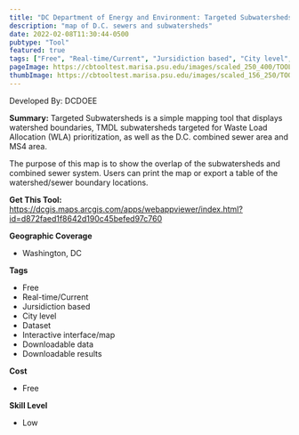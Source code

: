 ```yaml
---
title: "DC Department of Energy and Environment: Targeted Subwatersheds"
description: "map of D.C. sewers and subwatersheds"
date: 2022-02-08T11:30:44-0500
pubtype: "Tool"
featured: true
tags: ["Free", "Real-time/Current", "Jursidiction based", "City level", "Dataset", "Interactive interface/map", "Downloadable data", "Downloadable results"]
pageImage: https://cbtooltest.marisa.psu.edu/images/scaled_250_400/TOOLID_45.1_ScreenCapture-1.png
thumbImage: https://cbtooltest.marisa.psu.edu/images/scaled_156_250/TOOLID_45.1_ScreenCapture-1.png
---
```

Developed By: DCDOEE

**Summary:** Targeted Subwatersheds is a simple mapping tool that displays watershed boundaries, TMDL subwatersheds targeted for Waste Load Allocation (WLA) prioritization, as well as the D.C. combined sewer area and MS4 area. 

The purpose of this map is to show the overlap of the subwatersheds and combined sewer system. Users can print the map or export a table of the watershed/sewer boundary locations.


__**Get This Tool:**__ https://dcgis.maps.arcgis.com/apps/webappviewer/index.html?id=d872faed1f8642d190c45befed97c760


__**Geographic Coverage**__
- Washington, DC

__**Tags**__
-  Free
-  Real-time/Current
-  Jursidiction based
-  City level
-  Dataset
-  Interactive interface/map
-  Downloadable data
-  Downloadable results

__**Cost**__
- Free

__**Skill Level**__
- Low
